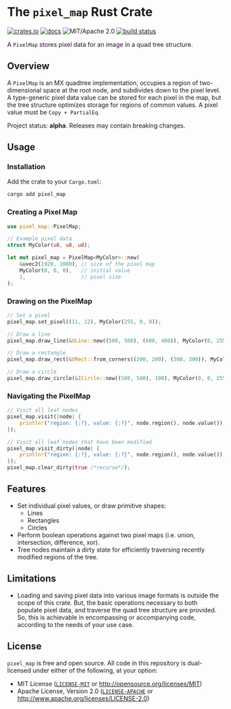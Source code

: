 # The `pixel_map` Rust Crate

[![crates.io](https://img.shields.io/crates/v/pixel_map)](https://crates.io/crates/pixel_map)
[![docs](https://docs.rs/pixel_map/badge.svg)](https://docs.rs/pixel_map/)
![MIT/Apache 2.0](https://img.shields.io/badge/license-MIT%2FApache-blue.svg)
[![build status](https://github.com/DonkulosisLabs/pixel_map_rs/actions/workflows/ci.yml/badge.svg)](https://github.com/donkulosislabs/pixel_map_rs/actions?query=workflow%3A%22ci%22)

A `PixelMap` stores pixel data for an image in a quad tree structure.

## Overview

A `PixelMap` is an MX quadtree implementation, occupies a region of two-dimensional space at the 
root node, and subdivides down to the pixel level. A type-generic pixel data value can be stored
for each pixel in the map, but the tree structure optimizes storage for regions of common values.
A pixel value must be `Copy + PartialEq`.

Project status: **alpha**. Releases may contain breaking changes.

## Usage

### Installation

Add the crate to your `Cargo.toml`:

```bash
cargo add pixel_map
```

### Creating a Pixel Map

```rust
use pixel_map::PixelMap;

// Example pixel data
struct MyColor(u8, u8, u8);

let mut pixel_map = PixelMap<MyColor>::new(
    &uvec2(1920, 1080), // size of the pixel map
    MyColor(0, 0, 0),   // initial value
    1,                  // pixel size
);

```

### Drawing on the PixelMap

```rust
// Set a pixel
pixel_map.set_pixel((11, 12), MyColor(255, 0, 0));

// Draw a line
pixel_map.draw_line(&ULine::new((500, 500), (600, 400)), MyColor(0, 255, 0));

// Draw a rectangle
pixel_map.draw_rect(&URect::from_corners((200, 200), (300, 300)), MyColor(0, 0, 255));

// Draw a circle
pixel_map.draw_circle(&ICircle::new((500, 500), 100), MyColor(0, 0, 255));
```

### Navigating the PixelMap

```rust
// Visit all leaf nodes
pixel_map.visit(|node| {
    println!("region: {:?}, value: {:?}", node.region(), node.value());
});

// Visit all leaf nodes that have been modified
pixel_map.visit_dirty(|node| {
    println!("region: {:?}, value: {:?}", node.region(), node.value());
});
pixel_map.clear_dirty(true /*recurse*/);
```

## Features

* Set individual pixel values, or draw primitive shapes:
  * Lines
  * Rectangles
  * Circles
* Perform boolean operations against two pixel maps (i.e. union, intersection, difference, xor).
* Tree nodes maintain a dirty state for efficiently traversing recently modified regions of the tree.

## Limitations

* Loading and saving pixel data into various image formats is outside the scope of this crate. But,
  the basic operations necessary to both populate pixel data, and traverse the quad tree structure
  are provided. So, this is achievable in encompassing or accompanying code, according to the needs
  of your use case.

## License

`pixel_map` is free and open source. All code in this repository is dual-licensed under 
either of the following, at your option:

* MIT License ([`LICENSE-MIT`](LICENSE-MIT) or http://opensource.org/licenses/MIT)
* Apache License, Version 2.0 ([`LICENSE-APACHE`](LICENSE-APACHE) or http://www.apache.org/licenses/LICENSE-2.0)
